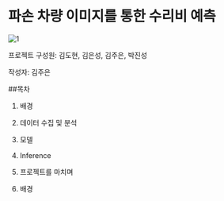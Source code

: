 
# 파손 차량 이미지를 통한 수리비 예측
![1](https://github.com/kimjoosilver/Car-Repair-Cost-Estimator-with-YOLOv8/assets/87303227/2c6c1a77-aaf7-4379-ac8d-2370b600306f)



프로젝트 구성원: 김도현, 김은성, 김주은, 박진성


작성자: 김주은


##목차


1. 배경
2. 데이터 수집 및 분석
3. 모델
4. Inference
5. 프로젝트를 마치며

1. 배경
